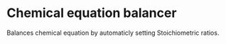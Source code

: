 # Chemical equation balancer
Balances chemical equation by automaticly setting Stoichiometric ratios.
